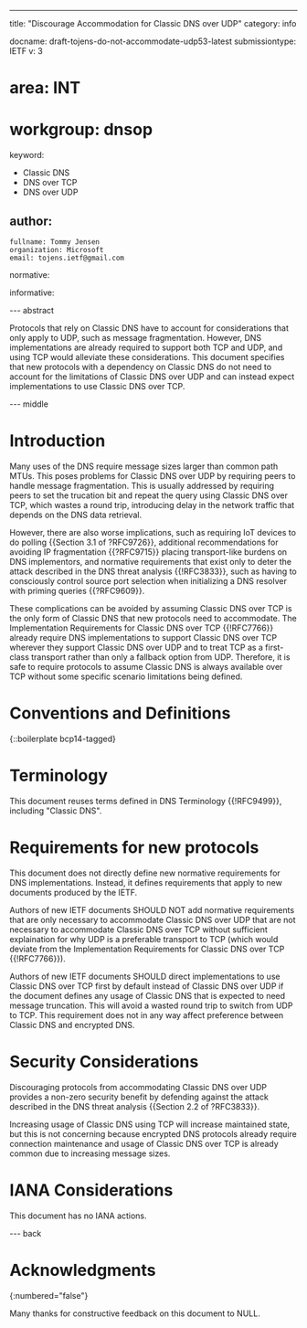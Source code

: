 ---
title: "Discourage Accommodation for Classic DNS over UDP"
category: info

docname: draft-tojens-do-not-accommodate-udp53-latest
submissiontype: IETF
v: 3
# area: INT
# workgroup: dnsop
keyword:
 - Classic DNS
 - DNS over TCP
 - DNS over UDP

author:
 -
    fullname: Tommy Jensen
    organization: Microsoft
    email: tojens.ietf@gmail.com

normative:

informative:


--- abstract

Protocols that rely on Classic DNS have to account for considerations that only
apply to UDP, such as message fragmentation. However, DNS implementations are
already required to support both TCP and UDP, and using TCP would alleviate
these considerations. This document specifies that new protocols with a 
dependency on Classic DNS do not need to account for the limitations of Classic
DNS over UDP and can instead expect implementations to use Classic DNS over TCP.


--- middle

# Introduction

Many uses of the DNS require message sizes larger than common path MTUs. This
poses problems for Classic DNS over UDP by requiring peers to handle message
fragmentation. This is usually addressed by requiring peers to set the trucation
bit and repeat the query using Classic DNS over TCP, which wastes a round trip,
introducing delay in the network traffic that depends on the DNS data retrieval.

However, there are also worse implications, such as requiring IoT devices to do
polling {{Section 3.1 of ?RFC9726}}, additional recommendations for avoiding IP
fragmentation {{?RFC9715}} placing transport-like burdens on DNS implementors,
and normative requirements that exist only to deter the attack described in the
DNS threat analysis {{!RFC3833}}, such as having to consciously control source
port selection when initializing a DNS resolver with priming queries
{{?RFC9609}}.

These complications can be avoided by assuming Classic DNS over TCP is the only
form of Classic DNS that new protocols need to accommodate. The Implementation
Requirements for Classic DNS over TCP {{!RFC7766}} already require
DNS implementations to support Classic DNS over TCP wherever they support
Classic DNS over UDP and to treat TCP as a first-class transport rather than
only a fallback option from UDP. Therefore, it is safe to require protocols to
assume Classic DNS is always available over TCP without some specific scenario
limitations being defined.

# Conventions and Definitions

{::boilerplate bcp14-tagged}

# Terminology

This document reuses terms defined in DNS Terminology {{!RFC9499}}, including
"Classic DNS".

# Requirements for new protocols

This document does not directly define new normative requirements for DNS
implementations. Instead, it defines requirements that apply to new documents
produced by the IETF. 

Authors of new IETF documents SHOULD NOT add normative requirements that are
only necessary to accommodate Classic DNS over UDP that are not necessary to
accommodate Classic DNS over TCP without sufficient explaination for why UDP is
a preferable transport to TCP (which would deviate from the Implementation
Requirements for Classic DNS over TCP {{!RFC7766}}).

Authors of new IETF documents SHOULD direct implementations to use Classic
DNS over TCP first by default instead of Classic DNS over UDP if the document
defines any usage of Classic DNS that is expected to need message truncation.
This will avoid a wasted round trip to switch from UDP to TCP. This requirement
does not in any way affect preference between Classic DNS and encrypted DNS.


# Security Considerations

Discouraging protocols from accommodating Classic DNS over UDP provides a
non-zero security benefit by defending against the attack described in the DNS
threat analysis {{Section 2.2 of ?RFC3833}}.

Increasing usage of Classic DNS using TCP will increase maintained state, but
this is not concerning because encrypted DNS protocols already require
connection maintenance and usage of Classic DNS over TCP is already common due
to increasing message sizes.


# IANA Considerations

This document has no IANA actions.


--- back

# Acknowledgments
{:numbered="false"}

Many thanks for constructive feedback on this document to NULL.
